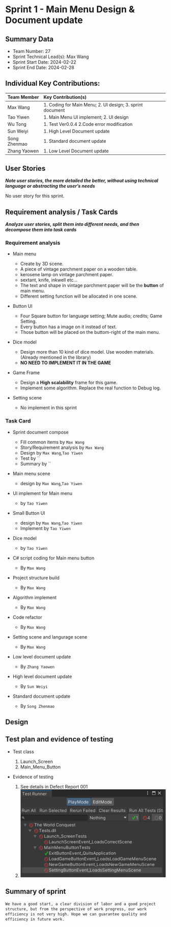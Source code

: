 # Sprint 1 - Main Menu Design & Document update

## Summary Data

* Team Number: 27
* Sprint Technical Lead(s): Max Wang
* Sprint Start Date: 2024-02-22
* Sprint End Date: 2024-02-28

## Individual Key Contributions:

|  Team Member   | Key Contribution(s)  |
|  :----         | :----                |
| Max Wang       | 1. Coding for Main Menu; 2. UI design; 3. sprint document |
| Tao Yiwen      | 1. Main Menu UI implement; 2. UI design |
| Wu Tong        | 1. Test Ver0.0.4 2.Code error modification |
| Sun Weiyi      | 1. High Level Document update |
| Song Zhenmao   | 1. Standard document update |
| Zhang Yaowen   | 1. Low Level Document update |



## User Stories 
***Note user stories, the more detailed the better, without using technical language or abstracting the user’s needs***

No user story for this sprint.


## Requirement analysis / Task Cards
***Analyze user stories, split them into different needs, and then decompose them into task cards***

### Requirement analysis

* Main menu
    * Create by 3D scene.
    * A piece of vintage parchment paper on a wooden table.
    * kerosene lamp on vintage parchment paper.
    * sextant, knife, inkwell etc...
    * The text and shape in vintage parchment paper will be the **button** of main menu.
    * Different setting function will be allocated in one scene.

* Button UI
    * Four Square button for language setting; Mute audio; credits; Game Setting.
    * Every button has a image on it instead of text.
    * Those button will be placed on the buttom-right of the main menu.

* Dice model
    * Design more than 10 kind of dice model. Use wooden materials.(Already mentioned in the library)
    * **NO NEED TO IMPLEMENT IT IN THE GAME**

* Game Frame
    * Design a **High scalability** frame for this game.
    * Implement some algorithm. Replace the real function to Debug log.

* Setting scene
    * No implement in this sprint


### Task Card

* Sprint document compose
    * Fill common items by `Max Wang`
    * Story/Requirement analysis by `Max Wang`
    * Design by `Max Wang`,`Tao Yiwen`
    * Test by ``
    * Summary by ``

* Main menu scene 
    * design by `Max Wang`,`Tao Yiwen`

* UI implement for Main menu
    * by `Tao Yiwen`

* Small Button UI 
    * design by `Max Wang`,`Tao Yiwen`
    * Implement by `Tao Yiwen`

* Dice model
    * by `Tao Yiwen`

* C# script coding for Main menu button
    * By `Max Wang`

* Project structure build
    * By `Max Wang`

* Algorithm implement
    * By `Max Wang`

* Code refactor
    * By `Max Wang`

* Setting scene and langurage scene
    * By `Max Wang`

* Low level document update
    * By `Zhang Yaowen`

* High level document update
    * By `Sun Weiyi`

* Standard document update
    * By `Song Zhenmao`



## Design



## Test plan and evidence of testing
  * Test class
    1. Launch_Screen
    2. Main_Menu_Button

  * Evidence of testing
    1. See details in Defect Report 001
    2. ![alt text](image-1.png)
    

## Summary of sprint
    We have a good start, a clear division of labor and a good project structure, but from the perspective of work progress, our work efficiency is not very high. Hope we can guarantee quality and efficiency in future work.





